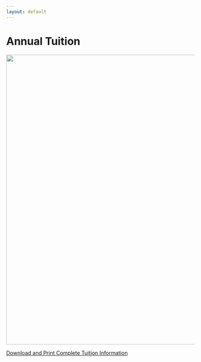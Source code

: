 ```yaml
---
layout: default
---
```


# Annual Tuition

<img src="https://cloud.githubusercontent.com/assets/11180395/8607853/d036bc3a-264a-11e5-8ac1-3b3e1f773733.png" width="600" height="776" />

[Download and Print Complete Tuition Information](https://github.com/pillarsacademy/pillarsacademy.github.io/files/638/2015-16.Tuition.Sheet.pdf)
